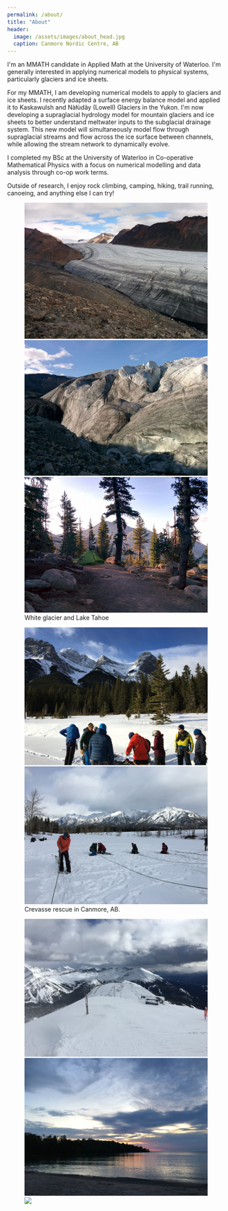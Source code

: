 ```yaml
---
permalink: /about/
title: "About"
header:
  image: /assets/images/about_head.jpg
  caption: Canmore Nordic Centre, AB
---
```


I'm an MMATH candidate in Applied Math at the University of Waterloo. I'm generally interested in applying numerical models to physical systems, particularly glaciers and ice sheets.

For my MMATH, I am developing numerical models to apply to glaciers and ice sheets. I recently adapted a surface energy balance model and applied it to Kaskawulsh and Nàłùdäy (Lowell) Glaciers in the Yukon. I'm now developing a supraglacial hydrology model for mountain glaciers and ice sheets to better understand meltwater inputs to the subglacial drainage system. This new model will simultaneously model flow through supraglacial streams and flow across the ice surface between channels, while allowing the stream network to dynamically evolve.

I completed my BSc at the University of Waterloo in Co-operative Mathematical Physics with a focus on numerical modelling and data analysis through co-op work terms.

Outside of research, I enjoy rock climbing, camping, hiking, trail running, canoeing, and anything else I can try!

<figure class="third">
	<img src="/assets/images/gallery_01.jpg">
    <img src="/assets/images/gallery_02.jpg">
    <img src="/assets/images/gallery_03.jpg">
	<figcaption>White glacier and Lake Tahoe</figcaption>
</figure>

<figure class="half">
	<img src="/assets/images/gallery_04.jpg">
    <img src="/assets/images/gallery_05.jpg">
	<figcaption>Crevasse rescue in Canmore, AB.</figcaption>
</figure>

<figure class="third">
	<img src="/assets/images/gallery_06.jpg">
    <img src="/assets/images/gallery_07.jpg">
    <img src="/assets/images/gallery_08.jpg">
</figure>
